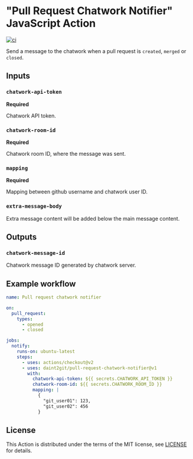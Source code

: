 # "Pull Request Chatwork Notifier" JavaScript Action

[![ci](https://github.com/daint2git/pull-request-chatwork-notifier/workflows/ci/badge.svg)](https://github.com/daint2git/pull-request-chatwork-notifier/actions?query=workflow:ci)

Send a message to the chatwork when a pull request is `created`, `merged` or `closed`.

## Inputs

### `chatwork-api-token`

**Required**

Chatwork API token.

### `chatwork-room-id`

**Required**

Chatwork room ID, where the message was sent.

### `mapping`

**Required**

Mapping between github username and chatwork user ID.

### `extra-message-body`

Extra message content will be added below the main message content.

## Outputs

### `chatwork-message-id`

Chatwork message ID generated by chatwork server.

## Example workflow

```yml
name: Pull request chatwork notifier

on:
  pull_request:
    types:
      - opened
      - closed

jobs:
  notify:
    runs-on: ubuntu-latest
    steps:
      - uses: actions/checkout@v2
      - uses: daint2git/pull-request-chatwork-notifier@v1
        with:
          chatwork-api-token: ${{ secrets.CHATWORK_API_TOKEN }}
          chatwork-room-id: ${{ secrets.CHATWORK_ROOM_ID }}
          mapping: |
            {
              "git_user01": 123,
              "git_user02": 456
            }
```

## License

This Action is distributed under the terms of the MIT license, see [LICENSE](./LICENSE) for details.
